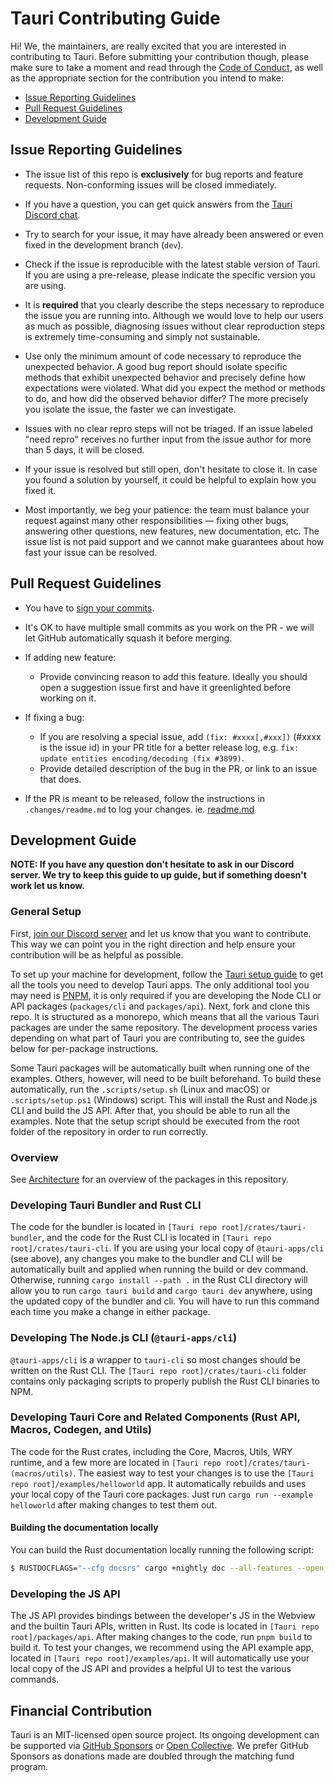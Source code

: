 # Tauri Contributing Guide

Hi! We, the maintainers, are really excited that you are interested in contributing to Tauri. Before submitting your contribution though, please make sure to take a moment and read through the [Code of Conduct](CODE_OF_CONDUCT.md), as well as the appropriate section for the contribution you intend to make:

- [Issue Reporting Guidelines](#issue-reporting-guidelines)
- [Pull Request Guidelines](#pull-request-guidelines)
- [Development Guide](#development-guide)

## Issue Reporting Guidelines

- The issue list of this repo is **exclusively** for bug reports and feature requests. Non-conforming issues will be closed immediately.

- If you have a question, you can get quick answers from the [Tauri Discord chat](https://discord.gg/SpmNs4S).

- Try to search for your issue, it may have already been answered or even fixed in the development branch (`dev`).

- Check if the issue is reproducible with the latest stable version of Tauri. If you are using a pre-release, please indicate the specific version you are using.

- It is **required** that you clearly describe the steps necessary to reproduce the issue you are running into. Although we would love to help our users as much as possible, diagnosing issues without clear reproduction steps is extremely time-consuming and simply not sustainable.

- Use only the minimum amount of code necessary to reproduce the unexpected behavior. A good bug report should isolate specific methods that exhibit unexpected behavior and precisely define how expectations were violated. What did you expect the method or methods to do, and how did the observed behavior differ? The more precisely you isolate the issue, the faster we can investigate.

- Issues with no clear repro steps will not be triaged. If an issue labeled "need repro" receives no further input from the issue author for more than 5 days, it will be closed.

- If your issue is resolved but still open, don't hesitate to close it. In case you found a solution by yourself, it could be helpful to explain how you fixed it.

- Most importantly, we beg your patience: the team must balance your request against many other responsibilities — fixing other bugs, answering other questions, new features, new documentation, etc. The issue list is not paid support and we cannot make guarantees about how fast your issue can be resolved.

## Pull Request Guidelines

- You have to [sign your commits](https://docs.github.com/en/authentication/managing-commit-signature-verification/signing-commits).

- It's OK to have multiple small commits as you work on the PR - we will let GitHub automatically squash it before merging.

- If adding new feature:

  - Provide convincing reason to add this feature. Ideally you should open a suggestion issue first and have it greenlighted before working on it.

- If fixing a bug:
  - If you are resolving a special issue, add `(fix: #xxxx[,#xxx])` (#xxxx is the issue id) in your PR title for a better release log, e.g. `fix: update entities encoding/decoding (fix #3899)`.
  - Provide detailed description of the bug in the PR, or link to an issue that does.
 
- If the PR is meant to be released, follow the instructions in `.changes/readme.md` to log your changes. ie. [readme.md](https://github.com/tauri-apps/tauri/blob/dev/.changes/README.md)

## Development Guide

**NOTE: If you have any question don't hesitate to ask in our Discord server. We try to keep this guide to up guide, but if something doesn't work let us know.**

### General Setup

First, [join our Discord server](https://discord.gg/SpmNs4S) and let us know that you want to contribute. This way we can point you in the right direction and help ensure your contribution will be as helpful as possible.

To set up your machine for development, follow the [Tauri setup guide](https://tauri.app/v1/guides/getting-started/prerequisites/) to get all the tools you need to develop Tauri apps. The only additional tool you may need is [PNPM](https://pnpm.io/), it is only required if you are developing the Node CLI or API packages (`packages/cli` and `packages/api`). Next, fork and clone this repo. It is structured as a monorepo, which means that all the various Tauri packages are under the same repository. The development process varies depending on what part of Tauri you are contributing to, see the guides below for per-package instructions.

Some Tauri packages will be automatically built when running one of the examples. Others, however, will need to be built beforehand. To build these automatically, run the `.scripts/setup.sh` (Linux and macOS) or `.scripts/setup.ps1` (Windows) script. This will install the Rust and Node.js CLI and build the JS API. After that, you should be able to run all the examples. Note that the setup script should be executed from the root folder of the repository in order to run correctly.

### Overview

See [Architecture](../ARCHITECTURE.md#major-components) for an overview of the packages in this repository.

### Developing Tauri Bundler and Rust CLI

The code for the bundler is located in `[Tauri repo root]/crates/tauri-bundler`, and the code for the Rust CLI is located in `[Tauri repo root]/crates/tauri-cli`. If you are using your local copy of `@tauri-apps/cli` (see above), any changes you make to the bundler and CLI will be automatically built and applied when running the build or dev command. Otherwise, running `cargo install --path .` in the Rust CLI directory will allow you to run `cargo tauri build` and `cargo tauri dev` anywhere, using the updated copy of the bundler and cli. You will have to run this command each time you make a change in either package.

### Developing The Node.js CLI (`@tauri-apps/cli`)

`@tauri-apps/cli` is a wrapper to `tauri-cli` so most changes should be written on the Rust CLI. The `[Tauri repo root]/crates/tauri-cli` folder contains only packaging scripts to properly publish the Rust CLI binaries to NPM.

### Developing Tauri Core and Related Components (Rust API, Macros, Codegen, and Utils)

The code for the Rust crates, including the Core, Macros, Utils, WRY runtime, and a few more are located in `[Tauri repo root]/crates/tauri-(macros/utils)`. The easiest way to test your changes is to use the `[Tauri repo root]/examples/helloworld` app. It automatically rebuilds and uses your local copy of the Tauri core packages. Just run `cargo run --example helloworld` after making changes to test them out.

#### Building the documentation locally

You can build the Rust documentation locally running the following script:

```bash
$ RUSTDOCFLAGS="--cfg docsrs" cargo +nightly doc --all-features --open
```

### Developing the JS API

The JS API provides bindings between the developer's JS in the Webview and the builtin Tauri APIs, written in Rust. Its code is located in `[Tauri repo root]/packages/api`. After making changes to the code, run `pnpm build` to build it. To test your changes, we recommend using the API example app, located in `[Tauri repo root]/examples/api`. It will automatically use your local copy of the JS API and provides a helpful UI to test the various commands.

## Financial Contribution

Tauri is an MIT-licensed open source project. Its ongoing development can be supported via [GitHub Sponsors](https://github.com/sponsors/tauri-apps) or [Open Collective](https://opencollective.com/tauri). We prefer GitHub Sponsors as donations made are doubled through the matching fund program.
